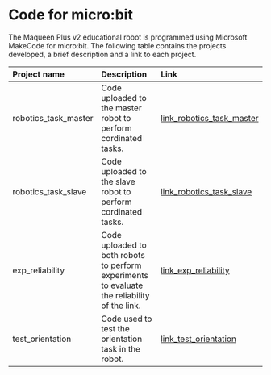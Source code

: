 # Code for micro:bit

The Maqueen Plus v2 educational robot is programmed using Microsoft MakeCode for micro:bit. The following table contains the projects developed, a brief description and a link to each project.

|      Project name     |                                          Description                                         |                                         Link                                        |
|:---------------------|:---------------------------------------------------------------------------------------------|:------------------------------------------------------------------------------------|
| robotics_task_master | Code uploaded to the master robot to perform cordinated tasks.                               | [link_robotics_task_master](https://makecode.microbit.org/S06177-36275-48700-00308) |
| robotics_task_slave  | Code uploaded to the slave robot to perform cordinated tasks.                                | [link_robotics_task_slave](https://makecode.microbit.org/S94928-74797-09957-16351)  |
| exp_reliability      | Code uploaded to both robots to perform experiments to evaluate the reliability of the link. | [link_exp_reliability](https://makecode.microbit.org/S38459-10172-39272-57046)      |
| test_orientation     | Code used to test the orientation task in the robot.                                         | [link_test_orientation](https://makecode.microbit.org/S15746-57791-50755-18122)     |